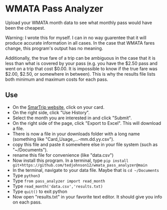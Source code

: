 # WMATA Pass Analyzer
Upload your WMATA month data to see what monthly pass would have been the cheapest.

Warning: I wrote this for myself. I can in no way guarentee that it will produce accurate information in all cases. In the case that WMATA fares change, this program's output has no meaning.

Additionally, the true fare of a trip can be ambiguous in the case that it is less than what is covered by your pass (e.g. you have the $2.50 pass and went on a trip that cost $0.00. It is impossible to know if the true fare was $2.00, $2.50, or somewhere in between). This is why the results file lists both minimum and maximum costs for each pass.

## Use

* On the [SmarTrip website](https://smartrip.wmata.com/Account/Summary), click on your card.
* On the right side, click "Use History".
* Select the month you are interested in and click "Submit".
* On the right side of the page, click "Export to Excel". This will download a file.
* There is now a file in your downloads folder with a long name (something like "Card_Usage_...-mm.dd.yy.csv").
* copy this file and paste it somewhere else in your file system (such as "~/Documents").
* rename this file for convenience (like "data.csv")
* Now install this program. In a terminal, type `pip install git+https://github.com/tedjohnson12/wmata_pass_analyzer@main`
* In the terminal, navigate to your data file. Maybe that is `cd ~/Documents`
* Type `python3`
* Type `from pass_analyzer import read_month`
* Type `read_month('data.csv','results.txt)`
* Type `quit()` to exit python
* Now open "results.txt" in your favorite text editor. It should give you info on each pass.
